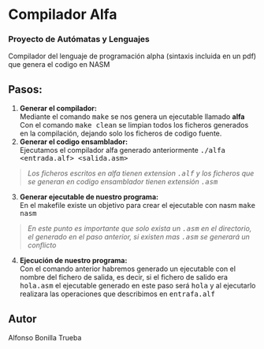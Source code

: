 # Compilador Alfa
### Proyecto de Autómatas y Lenguajes

Compilador del lenguaje de programación alpha (sintaxis incluida en un pdf) que genera el codigo en NASM

## Pasos:
1. **Generar el compilador:**<br>
Mediante el comando <tt>make</tt> se nos genera un ejecutable llamado <b>alfa</b></br>
Con el comando <tt>make clean</tt> se limpian todos los ficheros generados en la compilación, dejando solo los ficheros de codigo fuente.
2. **Generar el codigo ensamblador:**<br>
Ejecutamos el compilador alfa generado anteriormente <tt>./alfa <entrada.alf> <salida.asm></tt></br> 
  ><i>Los ficheros escritos en alfa tienen extension <tt>.alf</tt> y los ficheros que se generan en codigo ensamblador tienen extensión <tt>.asm</tt></i>
3. **Generar ejecutable de nuestro programa:**<br>
En el makefile existe un objetivo para crear el ejecutable con nasm <tt>make nasm</tt>
><i> En este punto es importante que solo exista un <tt>.asm</tt> en el directorio, el generado en el paso anterior, si existen mas <tt>.asm</tt> se generará un conflicto</i>
4. **Ejecución de nuestro programa:**<br>
Con el comando anterior habremos generado un ejecutable con el nombre del fichero de salida, es decir, si el fichero de salido era <tt>hola.asm</tt> el ejecutable generado en este paso será <tt>hola</tt> y al ejecutarlo realizara las operaciones que describimos en <tt>entrafa.alf</tt>

## Autor
Alfonso Bonilla Trueba
